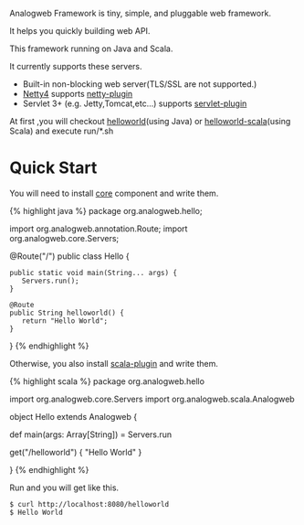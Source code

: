 Analogweb Framework is tiny, simple, and pluggable web framework.

It helps you quickly building web API.

This framework running on Java and Scala.

It currently supports these servers.

* Built-in non-blocking web server(TLS/SSL are not supported.)
* [Netty4](http://netty.io) supports [netty-plugin](https://github.com/analogweb/netty-plugin)
* Servlet 3+ (e.g. Jetty,Tomcat,etc...) supports [servlet-plugin](https:github.com/analogweb/servlet-plugin)

At first ,you will checkout [helloworld](https://github.com/analogweb/helloworld)(using Java) or [helloworld-scala](https://github.com/analogweb/helloworld-scala)(using Scala) and execute run/\*.sh

#  Quick Start
You will need to install [core](https://github.com/analogweb/core) component and write them.

{% highlight java %}
package org.analogweb.hello;
    
import org.analogweb.annotation.Route;
import org.analogweb.core.Servers;

@Route("/")
public class Hello {

    public static void main(String... args) {
       Servers.run();
    }

    @Route
    public String helloworld() {
       return "Hello World";
    }

}
{% endhighlight %}

Otherwise, you also install [scala-plugin](https://github.com/analogweb/scala-plugin) and write them.

{% highlight scala %}
package org.analogweb.hello
     
import org.analogweb.core.Servers
import org.analogweb.scala.Analogweb

object Hello extends Analogweb {

  def main(args: Array[String]) = Servers.run
   
  get("/helloworld") {
     "Hello World"
  }

}
{% endhighlight %}

Run and you will get like this.
    
    $ curl http://localhost:8080/helloworld
    $ Hello World

